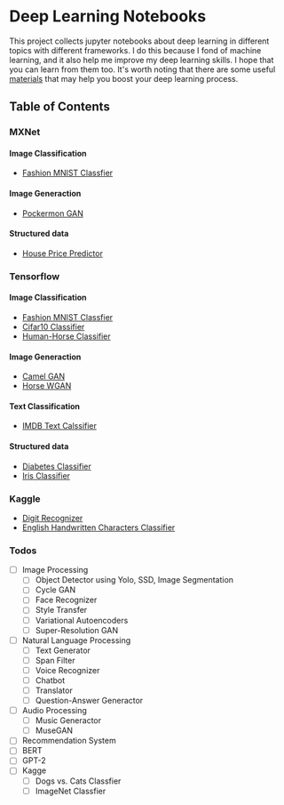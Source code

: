 # Deep Learning Notebooks
This project collects jupyter notebooks about deep learning in different topics with different frameworks. I do this because I fond of machine learning, and it also help me improve my deep learning skills. I hope that you can learn from them too. It's worth noting that there are some useful [materials](https://github.com/LoniQin/deep_learning_notebooks/blob/master/materials.md) that may help you boost your deep learning process.
## Table of Contents
### MXNet
#### Image Classification
- [Fashion MNIST Classfier](https://github.com/LoniQin/deep_learning_notebooks/blob/master/mxnet/fashion_mnist.ipynb)
#### Image Generaction
- [Pockermon GAN](https://github.com/LoniQin/deep_learning_notebooks/blob/master/mxnet/DCGAN_Pockermon_Generator.ipynb)
#### Structured data
- [House Price Predictor](https://github.com/LoniQin/deep_learning_notebooks/blob/master/mxnet/House_Price_Predictor.ipynb)
### Tensorflow
#### Image Classification
- [Fashion MNIST Classfier](https://github.com/LoniQin/deep_learning_notebooks/blob/master/tensorflow/fashion_mnist.ipynb)
- [Cifar10 Classifier](https://github.com/LoniQin/deep_learning_notebooks/blob/master/tensorflow/cifar10_classifier.ipynb)
- [Human-Horse Classifier](https://github.com/LoniQin/deep_learning_notebooks/blob/master/tensorflow/Human_Horse_Classifier.ipynb)
#### Image Generaction
- [Camel GAN](https://github.com/LoniQin/deep_learning_notebooks/blob/master/tensorflow/CamelGAN.ipynb)
- [Horse WGAN](https://github.com/LoniQin/deep_learning_notebooks/blob/master/tensorflow/Horse_WGAN.ipynb)
#### Text Classification
- [IMDB Text Calssifier](https://github.com/LoniQin/deep_learning_notebooks/blob/master/tensorflow/tensorflow_imdb_classifier.ipynb)
#### Structured data
- [Diabetes Classifier](https://github.com/LoniQin/deep_learning_notebooks/blob/master/tensorflow/diabetes_classifier.ipynb)
- [Iris Classifier](https://github.com/LoniQin/deep_learning_notebooks/blob/master/tensorflow/iris_classifier.ipynb)

### Kaggle
- [Digit Recognizer](https://github.com/LoniQin/deep_learning_notebooks/blob/master/tensorflow/Kaggle_Competition_Digit_Recognizer.ipynb)
- [English Handwritten Characters Classifier](https://github.com/LoniQin/deep_learning_notebooks/blob/master/tensorflow/English_Handwritten_Characters_Classifier.ipynb)

### Todos
- [ ] Image Processing
  - [ ] Object Detector using Yolo, SSD, Image Segmentation
  - [ ] Cycle GAN
  - [ ] Face Recognizer
  - [ ] Style Transfer
  - [ ] Variational Autoencoders
  - [ ] Super-Resolution GAN
- [ ] Natural Language Processing
  - [ ] Text Generator
  - [ ] Span Filter
  - [ ] Voice Recognizer
  - [ ] Chatbot
  - [ ] Translator
  - [ ] Question-Answer Generactor
- [ ] Audio Processing
  - [ ] Music Generactor
  - [ ] MuseGAN
- [ ] Recommendation System
- [ ] BERT
- [ ] GPT-2
- [ ] Kagge
  - [ ]  Dogs vs. Cats Classfier
  - [ ]  ImageNet Classfier
